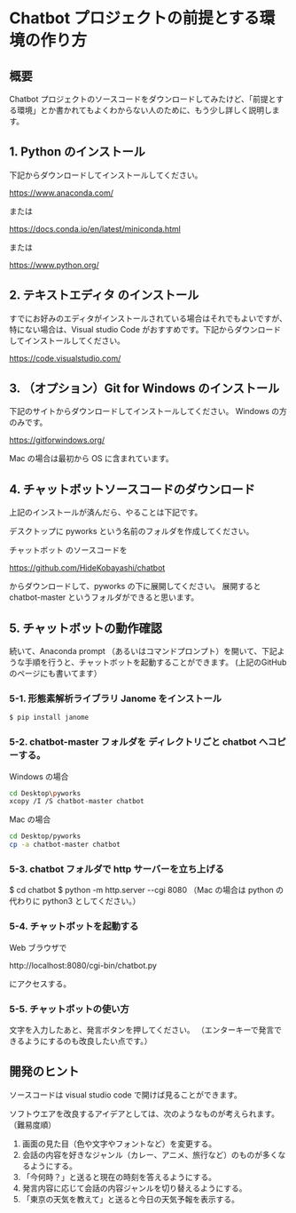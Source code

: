 # Chatbot プロジェクトの前提とする環境の作り方

## 概要
Chatbot プロジェクトのソースコードをダウンロードしてみたけど、「前提とする環境」とか書かれてもよくわからない人のために、もう少し詳しく説明します。

## 1. Python のインストール

下記からダウンロードしてインストールしてください。

https://www.anaconda.com/

または

https://docs.conda.io/en/latest/miniconda.html

または

https://www.python.org/

## 2. テキストエディタ のインストール
すでにお好みのエディタがインストールされている場合はそれでもよいですが、特にない場合は、Visual studio Code がおすすめです。下記からダウンロードしてインストールしてください。

https://code.visualstudio.com/

## 3. （オプション）Git for Windows のインストール

下記のサイトからダウンロードしてインストールしてください。
Windows の方のみです。

https://gitforwindows.org/

Mac の場合は最初から OS に含まれています。

## 4. チャットボットソースコードのダウンロード

上記のインストールが済んだら、やることは下記です。

デスクトップに pyworks という名前のフォルダを作成してください。

チャットボット のソースコードを

https://github.com/HideKobayashi/chatbot

からダウンロードして、pyworks の下に展開してください。
展開すると　chatbot-master というフォルダができると思います。


## 5. チャットボットの動作確認

続いて、Anaconda prompt （あるいはコマンドプロンプト）を開いて、下記ような手順を行うと、チャットボットを起動することができます。
(上記のGitHub のページにも書いてます）

### 5-1. 形態素解析ライブラリ Janome をインストール

```sh
$ pip install janome
```

### 5-2. chatbot-master フォルダを ディレクトリごと chatbot へコピーする。

Windows の場合

```sh
cd Desktop\pyworks
xcopy /I /S chatbot-master chatbot
```

Mac の場合
```sh
cd Desktop/pyworks
cp -a chatbot-master chatbot
```

### 5-3. chatbot フォルダで http サーバーを立ち上げる
$ cd chatbot
$ python -m http.server --cgi 8080
（Mac の場合は python の代わりに python3 としてください。）

### 5-4. チャットボットを起動する

Web ブラウザで

http://localhost:8080/cgi-bin/chatbot.py  

にアクセスする。


### 5-5. チャットボットの使い方

文字を入力したあと、発言ボタンを押してください。
（エンターキーで発言できるようにするのも改良したい点です。）

## 開発のヒント

ソースコードは visual studio code で開けば見ることができます。

ソフトウエアを改良するアイデアとしては、次のようなものが考えられます。（難易度順）

1. 画面の見た目（色や文字やフォントなど）を変更する。
2. 会話の内容を好きなジャンル（カレー、アニメ、旅行など）のものが多くなるようにする。
3. 「今何時？」と送ると現在の時刻を答えるようにする。
4. 発言内容に応じて会話の内容ジャンルを切り替えるようにする。
5. 「東京の天気を教えて」と送ると今日の天気予報を表示する。